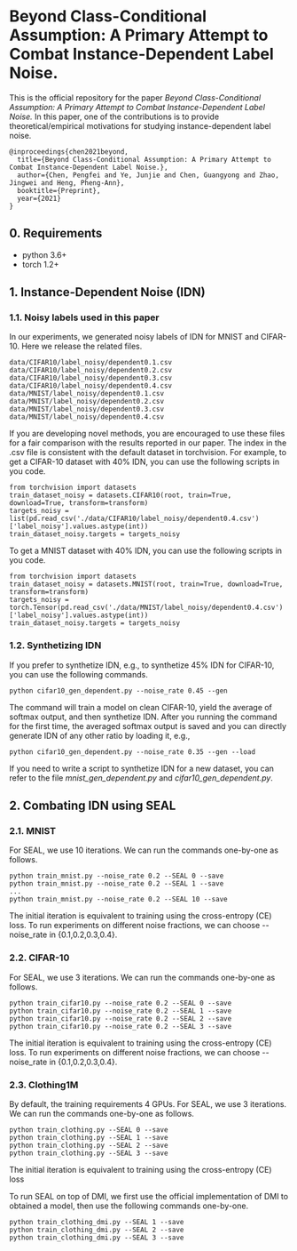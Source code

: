 # Beyond Class-Conditional Assumption: A Primary Attempt to Combat Instance-Dependent Label Noise.
This is the official repository for the paper *Beyond Class-Conditional Assumption: A Primary Attempt to Combat Instance-Dependent Label Noise.* In this paper, one of the contributions is to provide theoretical/empirical motivations for studying instance-dependent label noise.
```
@inproceedings{chen2021beyond,
  title={Beyond Class-Conditional Assumption: A Primary Attempt to Combat Instance-Dependent Label Noise.},
  author={Chen, Pengfei and Ye, Junjie and Chen, Guangyong and Zhao, Jingwei and Heng, Pheng-Ann},
  booktitle={Preprint},
  year={2021}
}
```

## 0. Requirements
* python 3.6+
* torch 1.2+

## 1. Instance-Dependent Noise (IDN)
### 1.1. Noisy labels used in this paper
In our experiments, we generated noisy labels of IDN for MNIST and CIFAR-10. Here we release the related files.
```
data/CIFAR10/label_noisy/dependent0.1.csv
data/CIFAR10/label_noisy/dependent0.2.csv
data/CIFAR10/label_noisy/dependent0.3.csv
data/CIFAR10/label_noisy/dependent0.4.csv
data/MNIST/label_noisy/dependent0.1.csv
data/MNIST/label_noisy/dependent0.2.csv
data/MNIST/label_noisy/dependent0.3.csv
data/MNIST/label_noisy/dependent0.4.csv
```

If you are developing novel methods, you are encouraged to use these files for a fair comparison with the results reported in our paper. The index in the .csv file is consistent with the default dataset in torchvision. For example, to get a CIFAR-10 dataset with 40% IDN, you can use the following scripts in you code.
```
from torchvision import datasets
train_dataset_noisy = datasets.CIFAR10(root, train=True, download=True, transform=transform)
targets_noisy = list(pd.read_csv('./data/CIFAR10/label_noisy/dependent0.4.csv')['label_noisy'].values.astype(int))
train_dataset_noisy.targets = targets_noisy
```
To get a MNIST dataset with 40% IDN, you can use the following scripts in you code.
```
from torchvision import datasets
train_dataset_noisy = datasets.MNIST(root, train=True, download=True, transform=transform)
targets_noisy = torch.Tensor(pd.read_csv('./data/MNIST/label_noisy/dependent0.4.csv')['label_noisy'].values.astype(int))
train_dataset_noisy.targets = targets_noisy
```

### 1.2. Synthetizing IDN
If you prefer to synthetize IDN, e.g., to synthetize 45% IDN for CIFAR-10, you can use the following commands.
```
python cifar10_gen_dependent.py --noise_rate 0.45 --gen
```
The command will train a model on clean CIFAR-10, yield the average of softmax output, and then synthetize IDN. After you running the command for the first time, the averaged softmax output is saved and you can directly generate IDN of any other ratio by loading it, e.g.,
```
python cifar10_gen_dependent.py --noise_rate 0.35 --gen --load
```

If you need to write a script to synthetize IDN for a new dataset, you can refer to the file *mnist_gen_dependent.py* and *cifar10_gen_dependent.py*.


## 2. Combating IDN using SEAL
### 2.1. MNIST
For SEAL, we use 10 iterations. We can run the commands one-by-one as follows.
```
python train_mnist.py --noise_rate 0.2 --SEAL 0 --save
python train_mnist.py --noise_rate 0.2 --SEAL 1 --save
...
python train_mnist.py --noise_rate 0.2 --SEAL 10 --save
```
The initial iteration is equivalent to training using the cross-entropy (CE) loss. To run experiments on different noise fractions, 
we can choose --noise_rate in {0.1,0.2,0.3,0.4}.

### 2.2. CIFAR-10
For SEAL, we use 3 iterations. We can run the commands one-by-one as follows.
```
python train_cifar10.py --noise_rate 0.2 --SEAL 0 --save
python train_cifar10.py --noise_rate 0.2 --SEAL 1 --save
python train_cifar10.py --noise_rate 0.2 --SEAL 2 --save
python train_cifar10.py --noise_rate 0.2 --SEAL 3 --save
```
The initial iteration is equivalent to training using the cross-entropy (CE) loss. To run experiments on different noise fractions, 
we can choose --noise_rate in {0.1,0.2,0.3,0.4}.

### 2.3. Clothing1M
By default, the training requirements 4 GPUs.
For SEAL, we use 3 iterations. We can run the commands one-by-one as follows.
```
python train_clothing.py --SEAL 0 --save
python train_clothing.py --SEAL 1 --save
python train_clothing.py --SEAL 2 --save
python train_clothing.py --SEAL 3 --save
```
The initial iteration is equivalent to training using the cross-entropy (CE) loss

To run SEAL on top of DMI, we first use the official implementation of DMI to obtained a model, then use the following commands one-by-one.
```
python train_clothing_dmi.py --SEAL 1 --save
python train_clothing_dmi.py --SEAL 2 --save
python train_clothing_dmi.py --SEAL 3 --save
```
